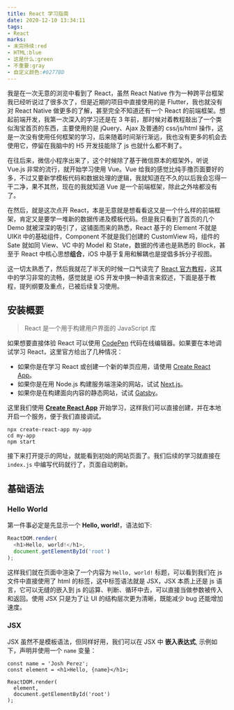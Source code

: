 ```yaml
---
title: React 学习指南
date: 2020-12-10 13:34:11
tags:
- React
marks:
- 未完待续:red
- HTML:blue
- 这是什么:green
- 不重要:gray
- 自定义颜色:#0277BD
---
```


我是在一次无意的浏览中看到了 React，虽然 React Native 作为一种跨平台框架我已经听说过了很多次了，但是近期的项目中直接使用的是 Flutter，我也就没有对 React Native 做更多的了解，甚至完全不知道还有一个 React 的前端框架。想起前端开发，我第一次深入的学习还是在 3 年前，那时候对着教程敲出了一个类似淘宝首页的东西，主要使用的是 jQuery、Ajax 及普通的 css/js/html 操作，这是一次没有使用任何框架的学习，后来随着时间渐行渐远，我也没有更多的机会去使用它，停留在我脑中的 H5 开发技能除了 js 也就什么都不剩了。

在往后来，微信小程序出来了，这个时候除了基于微信原本的框架外，听说 Vue.js 非常的流行，就开始学习使用 Vue。Vue 给我的感觉比纯手撸页面要好的多，不过又要新学模板代码和数据处理的逻辑，我就知道在不久的以后我会忘得一干二净，果不其然，现在的我就知道 Vue 是一个前端框架，除此之外啥都没有了。

在然后，就是这次点开 React，本是无意就是想看看这又是一个什么样的前端框架，肯定又是要学一堆新的数据传递及模板代码。但是我只看到了首页的几个 Demo 就被深深的吸引了，这铺面而来的熟悉，React 基于的 Element 不就是 UIKit 中的基础组件，Component 不就是我们创建的 CustomView 吗，组件的 Sate 就如同 View、VC 中的 Model 和 State，数据的传递也是熟悉的 Block，甚至于 React 中核心思想**组合**，iOS 中基于复用和解耦也是提倡多拆分子视图。

这一切太熟悉了，然后我就花了半天的时候一口气读完了 [React 官方教程](https://zh-hans.reactjs.org/docs/hello-world.html)，这其中的学习非常的流畅，感觉就是 iOS 开发中换一种语言来叙述，下面是基于教程，提列纲要及重点，已被后续复习使用。


##  安装概要

> React 是一个用于构建用户界面的 JavaScript 库

如果想要直接体验 React 可以使用 [CodePen](https://codepen.io/pen?&editors=0010) 代码在线编辑器。如果要在本地调试学习 React，这里官方给出了几种情况：

- 如果你是在学习 React 或创建一个新的单页应用，请使用 [Create React App]()。
- 如果你是在用 Node.js 构建服务端渲染的网站，试试 [Next.js](https://nextjs.org/)。
- 如果你是在构建面向内容的静态网站，试试 [Gatsby](https://www.gatsbyjs.com/)。

这里我们使用 **[Create React App](https://github.com/facebook/create-react-app)** 开始学习，这样我们可以直接创建，并在本地开启一个服务，便于我们直接调试。

```
npx create-react-app my-app
cd my-app
npm start
```

接下来打开提示的网址，就能看到初始的网站页面了。我们后续的学习就直接在 `index.js` 中编写代码就行了，页面自动刷新。

## 基础语法

### Hello World
第一件事必定是先显示一个 **Hello, world!**，语法如下:

```js
ReactDOM.render(
  <h1>Hello, world!</h1>,
  document.getElementById('root')
);
```
这样我们就在页面中渲染了一个内容为 `Hello, world!` 标题，可以看到我们在 js 文件中直接使用了 html 的标签，这中标签语法就是 JSX，JSX 本质上还是 js 语言，它可以无缝的嵌入到 js 的运算、判断、循环中去，可以直接当做参数被传入和返回。使用 JSX 只是为了让 UI 的结构层次更为清晰，既能减少 bug 还能增加速度。

### JSX

JSX 虽然不是模板语法，但同样好用，我们可以在 JSX 中 **嵌入表达式**, 示例如下，声明并使用一个 `name` 变量：

```
const name = 'Josh Perez';
const element = <h1>Hello, {name}</h1>;

ReactDOM.render(
  element,
  document.getElementById('root')
);
```



